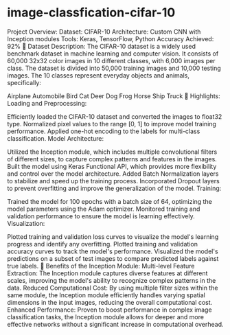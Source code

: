 # image-classfication-cifar-10

Project Overview:
Dataset: CIFAR-10
Architecture: Custom CNN with Inception modules
Tools: Keras, TensorFlow, Python
Accuracy Achieved: 92%
🔹 Dataset Description:
The CIFAR-10 dataset is a widely used benchmark dataset in machine learning and computer vision. It consists of 60,000 32x32 color images in 10 different classes, with 6,000 images per class. The dataset is divided into 50,000 training images and 10,000 testing images. The 10 classes represent everyday objects and animals, specifically:

Airplane
Automobile
Bird
Cat
Deer
Dog
Frog
Horse
Ship
Truck
🔹 Highlights:
Loading and Preprocessing:

Efficiently loaded the CIFAR-10 dataset and converted the images to float32 type.
Normalized pixel values to the range [0, 1] to improve model training performance.
Applied one-hot encoding to the labels for multi-class classification.
Model Architecture:

Utilized the Inception module, which includes multiple convolutional filters of different sizes, to capture complex patterns and features in the images.
Built the model using Keras Functional API, which provides more flexibility and control over the model architecture.
Added Batch Normalization layers to stabilize and speed up the training process.
Incorporated Dropout layers to prevent overfitting and improve the generalization of the model.
Training:

Trained the model for 100 epochs with a batch size of 64, optimizing the model parameters using the Adam optimizer.
Monitored training and validation performance to ensure the model is learning effectively.
Visualization:

Plotted training and validation loss curves to visualize the model's learning progress and identify any overfitting.
Plotted training and validation accuracy curves to track the model's performance.
Visualized the model's predictions on a subset of test images to compare predicted labels against true labels.
🔹 Benefits of the Inception Module:
Multi-level Feature Extraction: The Inception module captures diverse features at different scales, improving the model's ability to recognize complex patterns in the data.
Reduced Computational Cost: By using multiple filter sizes within the same module, the Inception module efficiently handles varying spatial dimensions in the input images, reducing the overall computational cost.
Enhanced Performance: Proven to boost performance in complex image classification tasks, the Inception module allows for deeper and more effective networks without a significant increase in computational overhead.
